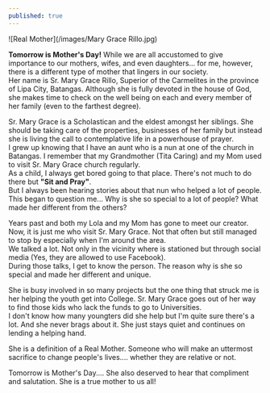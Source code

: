 ```yaml
---
published: true
---
```

![Real Mother](/images/Mary Grace Rillo.jpg)

**Tomorrow is Mother's Day!** While we are all accustomed to give importance to our mothers, wifes, and even daughters... for me, however, there is a different type of mother that lingers in our society.   
Her name is Sr. Mary Grace Rillo, Superior of the Carmelites in the province of Lipa City, Batangas. Although she is fully devoted in the house of God, she makes time to check on the well being on each and every member of her family (even to the farthest degree). 

Sr. Mary Grace is a Scholastican and the eldest amongst her siblings. She should be taking care of the properties, businesses of her family but instead she is living the call to contemplative life in a powerhouse of prayer.   
I grew up knowing that I have an aunt who is a nun at one of the church in Batangas. I remember that my Grandmother (Tita Caring) and my Mom used to visit Sr. Mary Grace church regularly.   
As a child, I always get bored going to that place. There's not much to do there but **"Sit and Pray"**.   
But I always been hearing stories about that nun who helped a lot of people. This began to question me... Why is she so special to a lot of people? What made her different from the others?

Years past and both my Lola and my Mom has gone to meet our creator. Now, it is just me who visit Sr. Mary Grace. Not that often but still managed to stop by especially when I'm around the area.   
We talked a lot. Not only in the vicinity where is stationed but through social media (Yes, they are allowed to use Facebook).   
During those talks, I get to know the person. The reason why is she so special and made her different and unique. 

She is busy involved in so many projects but the one thing that struck me is her helping the youth get into College. Sr. Mary Grace goes out of her way to find those kids who lack the funds to go to Universities.   
I don't know how many youngters did she help but I'm quite sure there's a lot. And she never brags about it. She just stays quiet and continues on lending a helping hand.

She is a definition of a Real Mother. Someone who will make an uttermost sacrifice to change people's lives.... whether they are relative or not. 

Tomorrow is Mother's Day.... She also deserved to hear that compliment and salutation. She is a true mother to us all!

